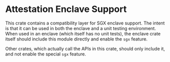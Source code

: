 # Attestation Enclave Support

This crate contains a compatibility layer for SGX enclave support. The intent is that it can be used in both the enclave and a unit testing environment. When used in an enclave (which itself has no unit tests), the enclave crate itself should include this module directly and enable the `sgx` feature.

Other crates, which actually call the APIs in this crate, should only include it, and not enable the special `sgx` feature.

